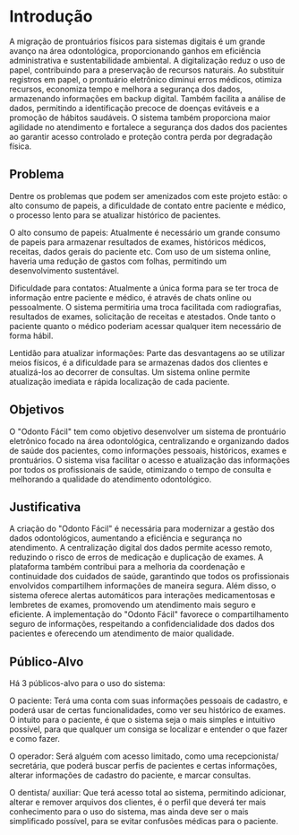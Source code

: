 # Introdução

A migração de prontuários físicos para sistemas digitais é um grande avanço na área odontológica, proporcionando ganhos em eficiência administrativa e sustentabilidade ambiental. A digitalização reduz o uso de papel, contribuindo para a preservação de recursos naturais. Ao substituir registros em papel, o prontuário eletrônico diminui erros médicos, otimiza recursos, economiza tempo e melhora a segurança dos dados, armazenando informações em backup digital. Também facilita a análise de dados, permitindo a identificação precoce de doenças evitáveis e a promoção de hábitos saudáveis. O sistema também proporciona maior agilidade no atendimento e fortalece a segurança dos dados dos pacientes ao garantir acesso controlado e proteção contra perda por degradação física.

## Problema

Dentre os problemas que podem ser amenizados com este projeto estão: o alto consumo de papeis, a dificuldade de contato entre paciente e médico, o processo lento para se atualizar histórico de pacientes.

O alto consumo de papeis: Atualmente é necessário um grande consumo de papeis para armazenar resultados de exames, históricos médicos, receitas, dados gerais do paciente etc. Com uso de um sistema online, haveria uma redução de gastos com folhas, permitindo um desenvolvimento sustentável.

Dificuldade para contatos: Atualmente a única forma para se ter troca de informação entre paciente e médico, é através de chats online ou pessoalmente. O sistema permitiria uma troca facilitada com radiografias, resultados de exames, solicitação de receitas e atestados. Onde tanto o paciente quanto o médico poderiam acessar qualquer item necessário de forma hábil.

Lentidão para atualizar informações: Parte das desvantagens ao se utilizar meios físicos, é a dificuldade para se armazenas dados dos clientes e atualizá-los ao decorrer de consultas. Um sistema online permite atualização imediata e rápida localização de cada paciente.

## Objetivos

O "Odonto Fácil" tem como objetivo desenvolver um sistema de prontuário eletrônico focado na área odontológica, centralizando e organizando dados de saúde dos pacientes, como informações pessoais, históricos, exames e prontuários. O sistema visa facilitar o acesso e atualização das informações por todos os profissionais de saúde, otimizando o tempo de consulta e melhorando a qualidade do atendimento odontológico.
 
## Justificativa

A criação do "Odonto Fácil" é necessária para modernizar a gestão dos dados odontológicos, aumentando a eficiência e segurança no atendimento. A centralização digital dos dados permite acesso remoto, reduzindo o risco de erros de medicação e duplicação de exames. A plataforma também contribui para a melhoria da coordenação e continuidade dos cuidados de saúde, garantindo que todos os profissionais envolvidos compartilhem informações de maneira segura. Além disso, o sistema oferece alertas automáticos para interações medicamentosas e lembretes de exames, promovendo um atendimento mais seguro e eficiente. A implementação do "Odonto Fácil" favorece o compartilhamento seguro de informações, respeitando a confidencialidade dos dados dos pacientes e oferecendo um atendimento de maior qualidade.

## Público-Alvo

Há 3 públicos-alvo para o uso do sistema:

O paciente: Terá uma conta com suas informações pessoais de cadastro, e poderá usar de certas funcionalidades, como ver seu histórico de exames. O intuito para o paciente, é que o sistema seja o mais simples e intuitivo possível, para que qualquer um consiga se localizar e entender o que fazer e como fazer.

O operador: Será alguém com acesso limitado, como uma recepcionista/ secretária, que poderá buscar perfis de pacientes e certas informações, alterar informações de cadastro do paciente, e marcar consultas. 

O dentista/ auxiliar: Que terá acesso total ao sistema, permitindo adicionar, alterar e remover arquivos dos clientes, é o perfil que deverá ter mais conhecimento para o uso do sistema, mas ainda deve ser o mais simplificado possível, para se evitar confusões médicas para o paciente.
